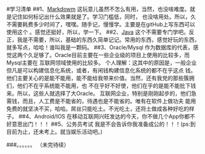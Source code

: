 #学习清单
##1、[Markdowm](./Markdown/Markdown-Syntax-CN/basics.md)
	这玩意儿虽然不怎么有用，当然，也没啥难度。就是记住如何标记出什么效果就是了。学习门槛低，同时，
也没啥用处。所以，久不需要耗费多少时间了，嘿嘿。随手记，慢慢学。主要是在gitHub上写东西可以使用这个
。感觉还挺好，所以，学一下。
##2、[Java](./Java/readme.md)
	这个不需要专门学吧。反正，我是不需要，所以，基础的东西久简单记记。常用的东西，感觉好玩的东西，
就多写点，哈哈！谁叫我是一颗码。
##3、Oracle/Mysql
	作为数据库的代表，感觉这两个久足够了。Oracle目前主要在一些企业级的项目上使用的比较多，而Mysql主要在
互联网领域使用的比较多。
	个人理解：这其中的原因是，一般企业但凡是可以构建信息化系统，或者，有闲钱构建信息化系统的都不在乎这点
钱。他们主要关心的是能不能用，能不能给我带来价值。当然，还有我党的那些簇拥们，他们不在乎系统能不能用，也
不在乎好不好使，他们在乎的是能不能批下钱来。所以，这些人就选择了大Oracle。
	互联网企业，特别是刚刚起步的，他们急需钱，而且，人工费是不能省的，待遇也是不能省的。唯有在软件上做功夫
能用免费的就坚决不买，哈哈。屌丝只能吃土。不光吃土，还将土做成各种好吃的样子。
##4、Android/IOS
	在移动互联网兴旺发达的今天，你不做几个App你都不好意思出门！！！
##5、公务员考试
	我是不会告诉你我准备成公的！！！(ps:到目前为止，还未考上。就当娱乐活动吧。)
	
###。。。。。。  （未完待续）
